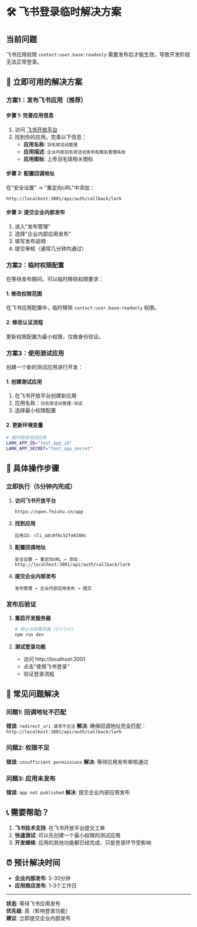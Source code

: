 # 🛠️ 飞书登录临时解决方案

## 当前问题
飞书应用权限 `contact:user.base:readonly` 需要发布后才能生效，导致开发阶段无法正常登录。

## 🚀 立即可用的解决方案

### 方案1：发布飞书应用（推荐）

#### 步骤 1: 完善应用信息
1. 访问 [飞书开放平台](https://open.feishu.cn/app)
2. 找到你的应用，完善以下信息：
   - **应用名称**: `羽毛球活动管理`
   - **应用描述**: `企业内部羽毛球活动发布和报名管理系统`
   - **应用图标**: 上传羽毛球相关图标

#### 步骤 2: 配置回调地址
在"安全设置" → "重定向URL"中添加：
```
http://localhost:3001/api/auth/callback/lark
```

#### 步骤 3: 提交企业内部发布
1. 进入"发布管理"
2. 选择"企业内部应用发布"
3. 填写发布说明
4. 提交审核（通常几分钟内通过）

### 方案2：临时权限配置

在等待发布期间，可以临时移除权限要求：

#### 1. 修改权限范围
在飞书应用配置中，临时移除 `contact:user.base:readonly` 权限。

#### 2. 修改认证流程
更新权限配置为最小权限，仅做身份验证。

### 方案3：使用测试应用

创建一个新的测试应用进行开发：

#### 1. 创建测试应用
1. 在飞书开放平台创建新应用
2. 应用名称：`羽毛球活动管理-测试`
3. 选择最小权限配置

#### 2. 更新环境变量
```bash
# 临时使用测试应用
LARK_APP_ID="test_app_id"
LARK_APP_SECRET="test_app_secret"
```

## 🔧 具体操作步骤

### 立即执行（5分钟内完成）

1. **访问飞书开放平台**
   ```
   https://open.feishu.cn/app
   ```

2. **找到应用** 
   ```
   应用ID: cli_a8c0f6c52fe8100c
   ```

3. **配置回调地址**
   ```
   安全设置 → 重定向URL → 添加：
   http://localhost:3001/api/auth/callback/lark
   ```

4. **提交企业内部发布**
   ```
   发布管理 → 企业内部应用发布 → 提交
   ```

### 发布后验证

1. **重启开发服务器**
   ```bash
   # 停止当前服务器 (Ctrl+C)
   npm run dev
   ```

2. **测试登录功能**
   - 访问 http://localhost:3001
   - 点击"使用飞书登录"
   - 验证登录流程

## 🚨 常见问题解决

### 问题1: 回调地址不匹配
**错误**: `redirect_uri 请求不合法`
**解决**: 确保回调地址完全匹配：`http://localhost:3001/api/auth/callback/lark`

### 问题2: 权限不足
**错误**: `insufficient permissions`
**解决**: 等待应用发布审核通过

### 问题3: 应用未发布
**错误**: `app not published`
**解决**: 提交企业内部应用发布

## 📞 需要帮助？

1. **飞书技术支持**: 在飞书开放平台提交工单
2. **快速测试**: 可以先创建一个最小权限的测试应用
3. **开发继续**: 应用的其他功能都已经完成，只是登录环节受影响

## ⏰ 预计解决时间

- **企业内部发布**: 5-30分钟
- **应用商店发布**: 1-3个工作日

---

**状态**: 等待飞书应用发布  
**优先级**: 高（影响登录功能）  
**建议**: 立即提交企业内部发布
